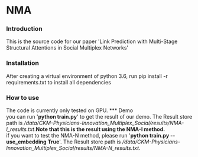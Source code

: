 # NMA
### Introduction
This is the source code for our paper 'Link Prediction with Multi-Stage Structural Attentions in Social Multiplex Networks'
### Installation
After creating a virtual environment of python 3.6, run pip install -r requirements.txt to install all dependencies
### How to use
The code is currently only tested on GPU.
*** Demo  
you can run '**python train.py**' to get the result of our demo. The Result store path is */data/CKM-Physicians-Innovation_Multiplex_Social/results/NMA-I_results.txt*.**Note that this is the result using the NMA-I method.**   
if you want to test the NMA-N method, please run '**python train.py --use_embedding True**'. The Result store path is */data/CKM-Physicians-Innovation_Multiplex_Social/results/NMA-N_results.txt*.

